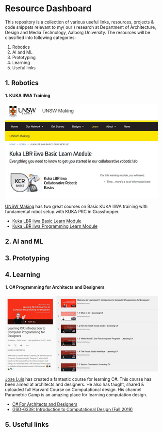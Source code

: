 # Resource Dashboard
This repository is a collection of various useful links, resources, projects & code snippets relevant to my( our ) research at Department of Architecture, Design and Media Technology, Aalborg University.
The resources will be classified into following categories:
1. Robotics
2. AI and ML
3. Prototyping
4. Learning
5. Useful links

## 1. Robotics
#### 1. KUKA IIWA Training
![UNSW](01_images/01_unsw_kuka_iiwa.JPG)

[UNSW Making](https://www.making.unsw.edu.au/learn/) has two great courses on Basic KUKA IIWA training with fundamental robot setup with KUKA PRC in Grasshopper.
* [Kuka LBR iiwa Basic Learn Module](https://www.making.unsw.edu.au/learn/kuka-lbr-iiwa-learn-module/)
* [Kuka LBR iiwa Programming Learn Module](https://www.making.unsw.edu.au/learn/kuka-lbr-iiwa-programming-learn-module/)

## 2. AI and ML
## 3. Prototyping
## 4. Learning
#### 1. C# Programming for Architects and Designers
![JOSE](01_images/02_jose_c_sharp.JPG)

[Jose Luis](https://github.com/garciadelcastillo) has created a fantastic course for learning C#. This course has been aimed at architects and designers. He also has taught, shared & uploaded full Harvard Course on Computational design. His channel Parametric Camp is an amazing place for learning computation design.  
* [C# For Architects and Designers](https://www.youtube.com/playlist?list=PLx3k0RGeXZ_yfAFk4GT3gWdFhwCsODUNb)
* [GSD-6338: Introduction to Computational Design (Fall 2019)](https://www.youtube.com/playlist?list=PLvxxYImPCApUXhX3te3IK32ileXHpzKY4)

## 5. Useful links
